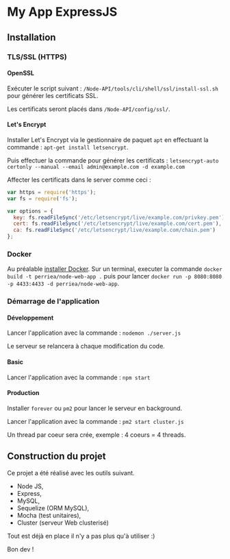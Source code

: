 # My App ExpressJS## Installation### TLS/SSL (HTTPS)#### OpenSSLExécuter le script suivant : `/Node-API/tools/cli/shell/ssl/install-ssl.sh` pour générer les certificats SSL.Les certificats seront placés dans `/Node-API/config/ssl/`.#### Let's EncryptInstaller Let's Encrypt via le gestionnaire de paquet `apt` en effectuant la commande : `apt-get install letsencrypt`.Puis effectuer la commande pour générer les certificats : `letsencrypt-auto certonly --manual --email admin@example.com -d example.com`Affecter les certificats dans le server comme ceci :``` jsvar https = require('https');var fs = require('fs');var options = {  key: fs.readFileSync('/etc/letsencrypt/live/example.com/privkey.pem'),  cert: fs.readFileSync('/etc/letsencrypt/live/example.com/cert.pem'),  ca: fs.readFileSync('/etc/letsencrypt/live/example.com/chain.pem')};```### DockerAu préalable [installer Docker](https://docs.docker.com/engine/installation/). Sur un terminal, executer la commande `docker build -t perriea/node-web-app .` puis pour lancer `docker run -p 8080:8080 -p 4433:4433 -d perriea/node-web-app`.### Démarrage de l'application#### DéveloppementLancer l'application avec la commande : `nodemon ./server.js`Le serveur se relancera à chaque modification du code.#### BasicLancer l'application avec la commande : `npm start`#### ProductionInstaller `forever` ou `pm2` pour lancer le serveur en background.Lancer l'application avec la commande : `pm2 start cluster.js`Un thread par coeur sera crée, exemple : 4 coeurs = 4 threads.## Construction du projetCe projet a été réalisé avec les outils suivant.* Node JS,* Express,* MySQL,* Sequelize (ORM MySQL),* Mocha (test unitaires),* Cluster (serveur Web clusterisé)Tout est déjà en place il n'y a pas plus qu'à utiliser :)Bon dev !